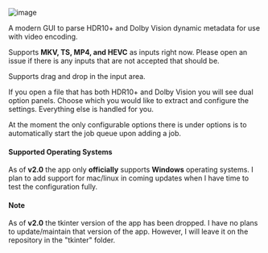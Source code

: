 ![image](https://github.com/jlw4049/HDR-Multi-Tool-Gui/assets/48299282/6f8920d0-64c2-408c-bc1f-0decb6783a45)

A modern GUI to parse HDR10+ and Dolby Vision dynamic metadata for use with video encoding.

Supports **MKV, TS, MP4, and HEVC** as inputs right now. Please open an issue if there is any inputs that are not accepted that should be.

Supports drag and drop in the input area.

If you open a file that has both HDR10+ and Dolby Vision you will see dual option panels. Choose which you would
like to extract and configure the settings. Everything else is handled for you.

At the moment the only configurable options there is under options is to automatically start the job queue upon
adding a job.

#### Supported Operating Systems

As of **v2.0** the app only **officially** supports **Windows** operating systems. I plan to add support for mac/linux in coming updates when I have time to test the configuration fully.

#### Note

As of **v2.0** the tkinter version of the app has been dropped. I have no plans to update/maintain that version of the app. However, I will leave it on the repository in the "tkinter" folder.
